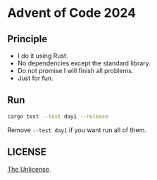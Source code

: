 # Advent of Code 2024

## Principle

- I do it using Rust.
- No dependencies except the standard library.
- Do not promise I will finish all problems.
- Just for fun.

## Run

```bash
cargo test --test day1 --release 
```

Remove `--test day1` if you want run all of them.

## LICENSE

[The Unlicense](https://spdx.org/licenses/Unlicense.html).
